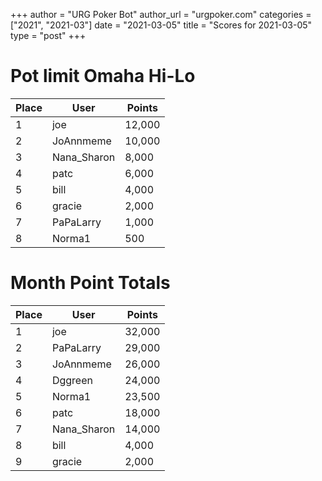 +++
author = "URG Poker Bot"
author_url = "urgpoker.com"
categories = ["2021", "2021-03"]
date = "2021-03-05"
title = "Scores for 2021-03-05"
type = "post"
+++
# Pot limit Omaha Hi-Lo

| Place | User | Points |
|-------|------|--------|
| 1 | joe | 12,000 |
| 2 | JoAnnmeme | 10,000 |
| 3 | Nana_Sharon | 8,000 |
| 4 | patc | 6,000 |
| 5 | bill | 4,000 |
| 6 | gracie | 2,000 |
| 7 | PaPaLarry | 1,000 |
| 8 | Norma1 | 500 |

# Month Point Totals

| Place | User | Points |
|-------|------|--------|
| 1 | joe | 32,000 |
| 2 | PaPaLarry | 29,000 |
| 3 | JoAnnmeme | 26,000 |
| 4 | Dggreen | 24,000 |
| 5 | Norma1 | 23,500 |
| 6 | patc | 18,000 |
| 7 | Nana_Sharon | 14,000 |
| 8 | bill | 4,000 |
| 9 | gracie | 2,000 |
